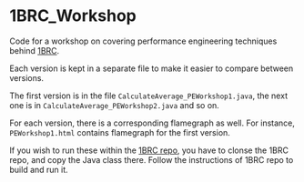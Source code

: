 # 1BRC_Workshop
Code for a workshop on covering performance engineering techniques behind [1BRC](https://github.com/gunnarmorling/1brc).

Each version is kept in a separate file to make it easier to compare between versions.

The first version is in the file `CalculateAverage_PEWorkshop1.java`, the next one is in `CalculateAverage_PEWorkshop2.java` and so on.

For each version, there is a corresponding flamegraph as well. For instance, `PEWorkshop1.html` contains flamegraph for the first version.

If you wish to run these within the [1BRC repo](https://github.com/gunnarmorling/1brc), you have to clonse the 1BRC repo, and copy the Java class there. Follow the instructions of 1BRC repo to build and run it.
